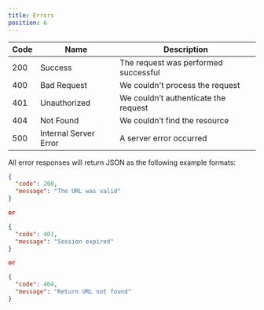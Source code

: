 ```yaml
---
title: Errors
position: 6
---
```


| Code | Name                  | Description                          |
|------|-----------------------|--------------------------------------|
| 200  | Success               | The request was performed successful |
| 400  | Bad Request           | We couldn't process the request      |
| 401  | Unauthorized          | We couldn’t authenticate the request |
| 404  | Not Found             | We couldn’t find the resource        |
| 500  | Internal Server Error | A server error occurred              |

All error responses will return JSON as the following example formats:

~~~ json
{
  "code": 200,
  "message": "The URL was valid"
}

or

{
  "code": 401,
  "message": "Session expired"
}

or

{
  "code": 404,
  "message": "Return URL not found"
}
~~~
